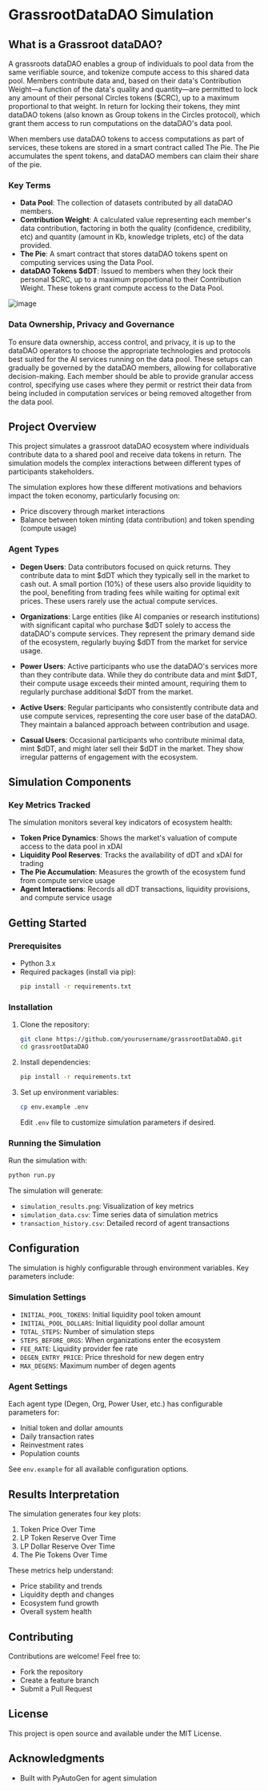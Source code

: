 # GrassrootDataDAO Simulation

## What is a Grassroot dataDAO?

A grassroots dataDAO enables a group of individuals to pool data from the same verifiable source, and tokenize compute access to this shared data pool. Members contribute data and, based on their data's Contribution Weight—a function of the data's quality and quantity—are permitted to lock any amount of their personal Circles tokens ($CRC), up to a maximum proportional to that weight. In return for locking their tokens, they mint dataDAO tokens (also known as Group tokens in the Circles protocol), which grant them access to run computations on the dataDAO's data pool.

When members use dataDAO tokens to access computations as part of services, these tokens are stored in a smart contract called The Pie. The Pie accumulates the spent tokens, and dataDAO members can claim their share of the pie.

### Key Terms
- **Data Pool**: The collection of datasets contributed by all dataDAO members.
- **Contribution Weight**: A calculated value representing each member's data contribution, factoring in both the quality (confidence, credibility, etc) and quantity (amount in Kb, knowledge triplets, etc) of the data provided.
- **The Pie**: A smart contract that stores dataDAO tokens spent on computing services using the Data Pool.
- **dataDAO Tokens $dDT**: Issued to members when they lock their personal $CRC, up to a maximum proportional to their Contribution Weight. These tokens grant compute access to the Data Pool.

![image](https://github.com/user-attachments/assets/aaaef203-ac5e-4b7c-9a7c-2c7f29b400d3)


### Data Ownership, Privacy and Governance
To ensure data ownership, access control, and privacy, it is up to the dataDAO operators to choose the appropriate technologies and protocols best suited for the AI services running on the data pool. These setups can gradually be governed by the dataDAO members, allowing for collaborative decision-making. Each member should be able to provide granular access control, specifying use cases where they permit or restrict their data from being included in computation services or being removed altogether from the data pool.

## Project Overview

This project simulates a grassroot dataDAO ecosystem where individuals contribute data to a shared pool and receive data tokens in return. The simulation models the complex interactions between different types of participants stakeholders.

The simulation explores how these different motivations and behaviors impact the token economy, particularly focusing on:
- Price discovery through market interactions
- Balance between token minting (data contribution) and token spending (compute usage)

### Agent Types

- **Degen Users**: Data contributors focused on quick returns. They contribute data to mint $dDT which they typically sell in the market to cash out. A small portion (10%) of these users also provide liquidity to the pool, benefiting from trading fees while waiting for optimal exit prices. These users rarely use the actual compute services.

- **Organizations**: Large entities (like AI companies or research institutions) with significant capital who purchase $dDT solely to access the dataDAO's compute services. They represent the primary demand side of the ecosystem, regularly buying $dDT from the market for service usage.

- **Power Users**: Active participants who use the dataDAO's services more than they contribute data. While they do contribute data and mint $dDT, their compute usage exceeds their minted amount, requiring them to regularly purchase additional $dDT from the market.

- **Active Users**: Regular participants who consistently contribute data and use compute services, representing the core user base of the dataDAO. They maintain a balanced approach between contribution and usage.

- **Casual Users**: Occasional participants who contribute minimal data, mint $dDT, and might later sell their $dDT in the market. They show irregular patterns of engagement with the ecosystem.

## Simulation Components

### Key Metrics Tracked

The simulation monitors several key indicators of ecosystem health:

- **Token Price Dynamics**: Shows the market's valuation of compute access to the data pool in xDAI
- **Liquidity Pool Reserves**: Tracks the availability of dDT and xDAI for trading
- **The Pie Accumulation**: Measures the growth of the ecosystem fund from compute service usage
- **Agent Interactions**: Records all dDT transactions, liquidity provisions, and compute service usage

## Getting Started

### Prerequisites

- Python 3.x
- Required packages (install via pip):
  ```bash
  pip install -r requirements.txt
  ```

### Installation

1. Clone the repository:
   ```bash
   git clone https://github.com/yourusername/grassrootDataDAO.git
   cd grassrootDataDAO
   ```

2. Install dependencies:
   ```bash
   pip install -r requirements.txt
   ```

3. Set up environment variables:
   ```bash
   cp env.example .env
   ```
   Edit `.env` file to customize simulation parameters if desired.

### Running the Simulation

Run the simulation with:
```bash
python run.py
```

The simulation will generate:
- `simulation_results.png`: Visualization of key metrics
- `simulation_data.csv`: Time series data of simulation metrics
- `transaction_history.csv`: Detailed record of agent transactions

## Configuration

The simulation is highly configurable through environment variables. Key parameters include:

### Simulation Settings
- `INITIAL_POOL_TOKENS`: Initial liquidity pool token amount
- `INITIAL_POOL_DOLLARS`: Initial liquidity pool dollar amount
- `TOTAL_STEPS`: Number of simulation steps
- `STEPS_BEFORE_ORGS`: When organizations enter the ecosystem
- `FEE_RATE`: Liquidity provider fee rate
- `DEGEN_ENTRY_PRICE`: Price threshold for new degen entry
- `MAX_DEGENS`: Maximum number of degen agents

### Agent Settings
Each agent type (Degen, Org, Power User, etc.) has configurable parameters for:
- Initial token and dollar amounts
- Daily transaction rates
- Reinvestment rates
- Population counts

See `env.example` for all available configuration options.

## Results Interpretation

The simulation generates four key plots:
1. Token Price Over Time
2. LP Token Reserve Over Time
3. LP Dollar Reserve Over Time
4. The Pie Tokens Over Time

These metrics help understand:
- Price stability and trends
- Liquidity depth and changes
- Ecosystem fund growth
- Overall system health

## Contributing

Contributions are welcome! Feel free to:
- Fork the repository
- Create a feature branch
- Submit a Pull Request

## License

This project is open source and available under the MIT License.

## Acknowledgments

- Built with PyAutoGen for agent simulation
